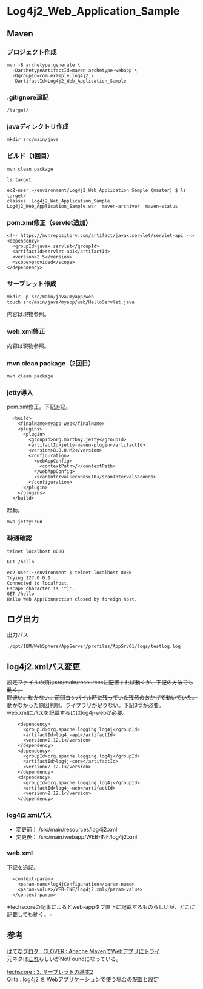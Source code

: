 # Log4j2_Web_Application_Sample

## Maven

### プロジェクト作成
```
mvn -B archetype:generate \
  -DarchetypeArtifactId=maven-archetype-webapp \
  -DgroupId=com.example.log4j2 \
  -DartifactId=Log4j2_Web_Application_Sample
```

### .gitignore追記

```
/target/
```

### javaディレクトリ作成

```
mkdir src/main/java
```

### ビルド（1回目）

```
mvn clean package
```

```
ls target
```

```
ec2-user:~/environment/Log4j2_Web_Application_Sample (master) $ ls target/
classes  Log4j2_Web_Application_Sample  Log4j2_Web_Application_Sample.war  maven-archiver  maven-status
```

### pom.xml修正（servlet追加）

```
<!-- https://mvnrepository.com/artifact/javax.servlet/servlet-api -->
<dependency>
  <groupId>javax.servlet</groupId>
  <artifactId>servlet-api</artifactId>
  <version>2.5</version>
  <scope>provided</scope>
</dependency>
```

### サーブレット作成

```
mkdir -p src/main/java/myapp/web
touch src/main/java/myapp/web/HelloServlet.java
```
内容は現物参照。

### web.xml修正

内容は現物参照。

### mvn clean package（2回目）

```
mvn clean package
```

### jetty導入

pom.xml修正。下記追記。

```
  <build>
    <finalName>myapp-web</finalName>
    <plugins>
      <plugin>
        <groupId>org.mortbay.jetty</groupId>
        <artifactId>jetty-maven-plugin</artifactId>
        <version>8.0.0.M2</version>
        <configuration>
          <webAppConfig>
            <contextPath>/</contextPath>
          </webAppConfig>
          <scanIntervalSeconds>10</scanIntervalSeconds>
        </configuration>
      </plugin>
    </plugins>
  </build>
```

起動。
```
mvn jetty:run
```

### 疎通確認

```
telnet localhost 8080

GET /hello
```

```
ec2-user:~/environment $ telnet localhost 8080
Trying 127.0.0.1...
Connected to localhost.
Escape character is '^]'.
GET /hello
Hello Web App!Connection closed by foreign host.
```

## ログ出力

出力パス
```
./opt/IBM/WebSphere/AppServer/profiles/AppSrv01/logs/testlog.log
```

## log4j2.xmlパス変更

~~設定ファイルの類はsrc/main/resourcesに配置すれば動くが、下記の方法でも動く。~~  
~~間違い。動かない。前回コンパイル時に残っていた残骸のおかげて動いていた。~~  
動かなかった原因判明。ライブラリが足りない。下記3つが必要。  
web.xmlにパスを記載するにはlog4j-webが必要。
```
    <dependency>
      <groupId>org.apache.logging.log4j</groupId>
      <artifactId>log4j-api</artifactId>
      <version>2.12.1</version>
    </dependency>
    <dependency>
      <groupId>org.apache.logging.log4j</groupId>
      <artifactId>log4j-core</artifactId>
      <version>2.12.1</version>
    </dependency>
    <dependency>
      <groupId>org.apache.logging.log4j</groupId>
      <artifactId>log4j-web</artifactId>
      <version>2.12.1</version>
    </dependency>

```

### log4j2.xmlパス

- 変更前：./src/main/resources/log4j2.xml
- 変更後：./src/main/webapp/WEB-INF/log4j2.xml

### web.xml

下記を追記。
```
  <context-param>
    <param-name>log4jConfiguration</param-name>
    <param-value>/WEB-INF/log4j2.xml</param-value>
  </context-param>
```
※techscoreの記事によるとweb-appタブ直下に記載するものらしいが、どこに記載しても動く。~

## 参考

[はてなブログ : CLOVER : Apache MavenでWebアプリにトライ](https://kazuhira-r.hatenablog.com/entry/20110520/1305895216)  
元ネタは[これ](http://maven.apache.org/guides/mini/guide-webapp.html)らしいがNotFoundになっている。

[techscore : 3. サーブレットの基本2](https://www.techscore.com/tech/Java/JavaEE/Servlet/3/)  
[Qiita : log4j2 を Webアプリケーションで使う場合の配置と設定](https://qiita.com/pica/items/afcebf0a06a745cb8c8c)

